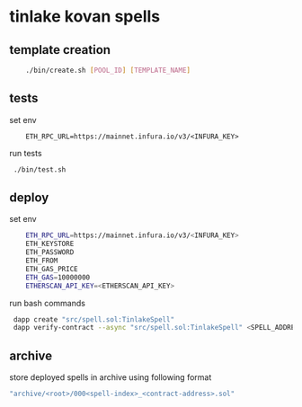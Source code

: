 # tinlake kovan spells

## template creation
```bash
    ./bin/create.sh [POOL_ID] [TEMPLATE_NAME]
```

## tests

set env
```
    ETH_RPC_URL=https://mainnet.infura.io/v3/<INFURA_KEY>
```   

run tests
```bash 
 ./bin/test.sh      
```

## deploy

set env

```bash
    ETH_RPC_URL=https://mainnet.infura.io/v3/<INFURA_KEY>
    ETH_KEYSTORE
    ETH_PASSWORD
    ETH_FROM
    ETH_GAS_PRICE
    ETH_GAS=10000000
    ETHERSCAN_API_KEY=<ETHERSCAN_API_KEY>
```

run bash commands

```bash 
 dapp create "src/spell.sol:TinlakeSpell"  
 dapp verify-contract --async "src/spell.sol:TinlakeSpell" <SPELL_ADDRESS>
```


## archive

store deployed spells in archive using following format

```bash 
"archive/<root>/000<spell-index>_<contract-address>.sol"  
```